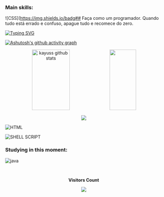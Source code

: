 
 ### Main skills:

![CSS](https://img.shields.io/badg## Faça como um programador. Quando tudo está errado e confuso, apague tudo e recomece do zero.


[![Typing SVG](https://readme-typing-svg.herokuapp.com/?color=ffffffff&size=35&center=true&vCenter=true&width=1000&lines=HELLO,+My+name+is+kayuss+;I'm+15+years+old;I'm+from+Brazil;I+Graduated+systems+Development;Be+Welcome!+:%29)](https://git.io/typing-svg)


[![Ashutosh's github activity graph](https://github-readme-activity-graph.vercel.app/graph?username=kayussss&bg_color=0d1117&color=ffffffff&line=FFFFFFFF&point=00FFFF&area=true&hide_border=true)](https://github.com/Kayussss/Kayussss)


<div align="center">  
  <img width="49%" height="195px" src="https://github-readme-stats.vercel.app/api?username=kayussss&show_icons=true&count_private=true&hide_border=true&title_color=ffffffff&icon_color=66ff00&text_color=ffffffff&bg_color=0d1117" alt="kayuss github stats" /> 
  <img width="41%" height="195px" src="https://github-readme-stats.vercel.app/api/top-langs/?username=Kayussss&layout=compact&hide_border=true&title_color=ffffffff&text_color=ffffffff&bg_color=0d1117" />
</div>


<div align="center"> 
	
<a href = "mailto:cmp.1a.kayusofc@gmail.com"> <img src="https://img.shields.io/badge/-Gmail-%23333?style=for-the-badge&logo=gmail&logoColor=white" target="_blank"></a>

 </div>
 
![HTML](https://img.shields.io/badge/-HTML5-0D1117?style=for-the-badge&logo=HTML5&logoColor=1572B6&labelColor=0D1117)&nbsp;

![SHELL SCRIPT](https://img.shields.io/badge/-SHELLSCRIPT-0D1117?style=for-the-badge&logo=SHELL&logoColor=1572B6&labelColor=0D1117)&nbsp;

### Studying in this moment:
![java](https://img.shields.io/badge/-javaSCRIPT-0D1117?style=for-the-badge&logo=JAVASCRIPT&logoColor=1572B6&labelColor=0D1117)&nbsp;

<div align="center">
<br><p align="centre"><b>Visitors Count</b></p>  
<p align="center"><img align="center" src="https://profile-counter.glitch.me/{Kayussss}/count.svg" /></p> 
<br>
</div>

  ##
	
